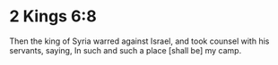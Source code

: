 # 2 Kings 6:8

Then the king of Syria warred against Israel, and took counsel with his servants, saying, In such and such a place [shall be] my camp.